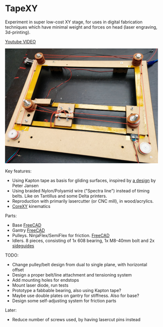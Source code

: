 
# TapeXY

Experiment in super low-cost XY stage, for uses in digital fabrication techniques
which have minimal weight and forces on head (laser engraving, 3d-printing).

[Youtube VIDEO](https://www.youtube.com/watch?v=5F9-HIbBYwc)

![TapeXY first prototype](./doc/tapexy-first.jpg)

Key features:

* Using Kapton tape as basis for gliding surfaces,
inspired by [a design](http://www.thingiverse.com/thing:3554) by Peter Jansen
* Using braided Nylon/Polyamid wire ("Spectra line") instead of timing belts.
Like on Tantillus and some Delta printers.
* Reproduction with primarily lasercutter (or CNC mill), in wood/acrylics.
* [CoreXY](http://corexy.com) kinematics

Parts:

* Base [FreeCAD](./tapexy.fcstd)
* Gantry [FreeCAD](./tapexy-gantry.fcstd)
* Pulleys. NinjaFlex/SemiFlex for friction. [FreeCAD](./pulley-ninjaflex.fcstd)
* Idlers. 8 pieces, consisting of 1x 608 bearing, 1x M8-40mm bolt and 2x [sideguides](http://www.thingiverse.com/thing:31216)


TODO:

* Change pulley/belt design from dual to single plane, with horizontal offset
* Design a proper belt/line attachment and tensioning system
* Add mounting holes for endstops
* Mount laser diode, run tests
* Prototype a fabbable bearing, also using Kapton tape?
* Maybe use double plates on gantry for stiffness. Also for base?
* Design some self-adjusting system for friction parts

Later:

* Reduce number of screws used, by having lasercut pins instead
